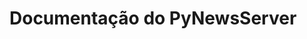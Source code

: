 # Documentação do PyNewsServer
<!-- Este arquivo será sobrescrito automaticamente pelo workflow do GitHub Actions. -->

